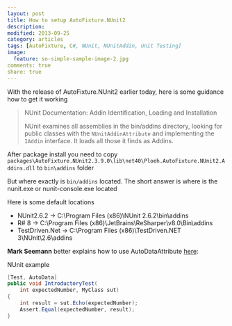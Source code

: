 ```yaml
---
layout: post
title: How to setup AutoFixture.NUnit2
description: 
modified: 2013-09-25
category: articles
tags: [AutoFixture, C#, NUnit, NUnitAddin, Unit Testing]
image:
  feature: so-simple-sample-image-2.jpg
comments: true
share: true
---
```


With the release of AutoFixture.NUnit2 earlier today, here is some guidance how to get it working

> NUnit Documentation: Addin Identification, Loading and Installation
>
> NUnit examines all assemblies in the bin/addins directory, looking for public classes with the `NUnitAddinAttribute` and implementing the `IAddin` interface. It loads all those it finds as Addins.

After package install you need to copy `packages\AutoFixture.NUnit2.3.9.0\lib\net40\Ploeh.AutoFixture.NUnit2.Addins.dll` to `bin\addins` folder

But where exactly is `bin/addins` located. The short answer is where is the nunit.exe or nunit-console.exe located

Here is some default locations

- NUnit2.6.2 -> C:\Program Files (x86)\NUnit 2.6.2\bin\addins
- R# 8 -> C:\Program Files (x86)\JetBrains\ReSharper\v8.0\Bin\addins
- TestDriven.Net -> C:\Program Files (x86)\TestDriven.NET 3\NUnit\2.6\addins

**Mark Seemann** better explains how to use AutoDataAttribute [here](http://blog.ploeh.dk/2010/10/08/AutoDataTheorieswithAutoFixture/):

NUnit example

```csharp
[Test, AutoData]
public void IntroductoryTest(
    int expectedNumber, MyClass sut)
{
    int result = sut.Echo(expectedNumber);
    Assert.Equal(expectedNumber, result);
}
```
